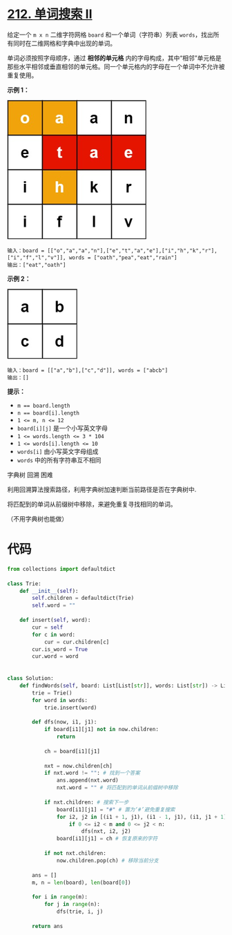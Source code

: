 # [212. 单词搜索 II](https://leetcode-cn.com/problems/word-search-ii/)

给定一个 `m x n` 二维字符网格 `board` 和一个单词（字符串）列表 `words`，找出所有同时在二维网格和字典中出现的单词。

单词必须按照字母顺序，通过 **相邻的单元格** 内的字母构成，其中“相邻”单元格是那些水平相邻或垂直相邻的单元格。同一个单元格内的字母在一个单词中不允许被重复使用。

 

**示例 1：**

![img](search1.jpg)

```
输入：board = [["o","a","a","n"],["e","t","a","e"],["i","h","k","r"],["i","f","l","v"]], words = ["oath","pea","eat","rain"]
输出：["eat","oath"]
```

**示例 2：**

![img](search2.jpg)

```
输入：board = [["a","b"],["c","d"]], words = ["abcb"]
输出：[]
```

 

**提示：**

-   `m == board.length`
-   `n == board[i].length`
-   `1 <= m, n <= 12`
-   `board[i][j]` 是一个小写英文字母
-   `1 <= words.length <= 3 * 104`
-   `1 <= words[i].length <= 10`
-   `words[i]` 由小写英文字母组成
-   `words` 中的所有字符串互不相同

字典树 回溯 困难

利用回溯算法搜索路径，利用字典树加速判断当前路径是否在字典树中.

将匹配到的单词从前缀树中移除，来避免重复寻找相同的单词。

（不用字典树也能做）
# 代码

```python
from collections import defaultdict

class Trie:
    def __init__(self):
        self.children = defaultdict(Trie)
        self.word = ""

    def insert(self, word):
        cur = self
        for c in word:
            cur = cur.children[c]
        cur.is_word = True
        cur.word = word


class Solution:
    def findWords(self, board: List[List[str]], words: List[str]) -> List[str]:
        trie = Trie()
        for word in words:
            trie.insert(word)
		
        def dfs(now, i1, j1):
            if board[i1][j1] not in now.children:
                return

            ch = board[i1][j1]

            nxt = now.children[ch]
            if nxt.word != "": # 找到一个答案
                ans.append(nxt.word)
                nxt.word = "" # 将匹配到的单词从前缀树中移除

            if nxt.children: # 搜索下一步
                board[i1][j1] = "#" # 置为‘#’避免重复搜索
                for i2, j2 in [(i1 + 1, j1), (i1 - 1, j1), (i1, j1 + 1), (i1, j1 - 1)]:
                    if 0 <= i2 < m and 0 <= j2 < n:
                        dfs(nxt, i2, j2)
                board[i1][j1] = ch # 恢复原来的字符

            if not nxt.children:
                now.children.pop(ch) # 移除当前分支

        ans = []
        m, n = len(board), len(board[0])

        for i in range(m):
            for j in range(n):
                dfs(trie, i, j)

        return ans
```

